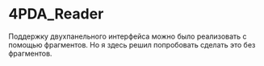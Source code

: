 # 4PDA_Reader

Поддержку двухпанельного интерфейса можно было реализовать с помощью фрагментов. Но я здесь решил попробовать сделать это без фрагментов.
